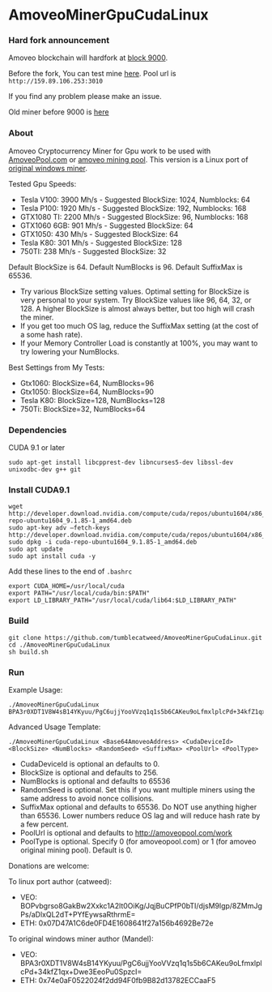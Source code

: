 # AmoveoMinerGpuCudaLinux

### Hard fork announcement

Amoveo blockchain will hardfork at [block 9000](https://github.com/zack-bitcoin/amoveo/commit/46f20bf12ac9749bd31926be5f25b6e8845802c9).

Before the fork, You can test mine [here](http://159.89.106.253:3010/explorer.html?en). Pool url is `http://159.89.106.253:3010`

If you find any problem please make an issue.

Old miner before 9000 is [here](https://github.com/tumblecatweed/AmoveoMinerGpuCudaLinux/tree/before-9000-block)

### About

Amoveo Cryptocurrency Miner for Gpu work to be used with [AmoveoPool.com](http://AmoveoPool.com) or [amoveo mining pool](https://github.com/zack-bitcoin/amoveo-mining-pool). This version is a Linux port of [original windows miner](https://github.com/Mandelhoff/AmoveoMinerGpuCuda).

Tested Gpu Speeds:

* Tesla V100: 3900 Mh/s  - Suggested BlockSize: 1024, Numblocks: 64
* Tesla P100: 1920 Mh/s  - Suggested BlockSize: 192, Numblocks: 168
* GTX1080 TI: 2200 Mh/s  - Suggested BlockSize: 96, Numblocks: 168
* GTX1060 6GB: 901 Mh/s  - Suggested BlockSize: 64
* GTX1050:    430 Mh/s  - Suggested BlockSize: 64
* Tesla K80:  301 Mh/s  - Suggested BlockSize: 128
* 750TI:      238 Mh/s  - Suggested BlockSize: 32

Default BlockSize is 64.
Default NumBlocks is 96.
Default SuffixMax is 65536.

* Try various BlockSize setting values. Optimal setting for BlockSize is very personal to your system. Try BlockSize values like 96, 64, 32, or 128. A higher BlockSize is almost always better, but too high will crash the miner.
* If you get too much OS lag, reduce the SuffixMax setting (at the cost of a some hash rate).
* If your Memory Controller Load is constantly at 100%, you may want to try lowering your NumBlocks.

Best Settings from My Tests:
* Gtx1060: BlockSize=64, NumBlocks=96
* Gtx1050: BlockSize=64, NumBlocks=90
* Tesla K80: BlockSize=128, NumBlocks=128
* 750Ti: BlockSize=32, NumBlocks=64

### Dependencies

CUDA 9.1 or later

```
sudo apt-get install libcpprest-dev libncurses5-dev libssl-dev unixodbc-dev g++ git
```

### Install CUDA9.1

```
wget http://developer.download.nvidia.com/compute/cuda/repos/ubuntu1604/x86_64/cuda-repo-ubuntu1604_9.1.85-1_amd64.deb
sudo apt-key adv —fetch-keys http://developer.download.nvidia.com/compute/cuda/repos/ubuntu1604/x86_64/7fa2af80.pub
sudo dpkg -i cuda-repo-ubuntu1604_9.1.85-1_amd64.deb
sudo apt update
sudo apt install cuda -y
```

Add these lines to the end of `.bashrc`

```
export CUDA_HOME=/usr/local/cuda
export PATH="/usr/local/cuda/bin:$PATH"
export LD_LIBRARY_PATH="/usr/local/cuda/lib64:$LD_LIBRARY_PATH"
```

### Build

```
git clone https://github.com/tumblecatweed/AmoveoMinerGpuCudaLinux.git
cd ./AmoveoMinerGpuCudaLinux
sh build.sh
```

### Run

Example Usage:
```
./AmoveoMinerGpuCudaLinux BPA3r0XDT1V8W4sB14YKyuu/PgC6ujjYooVVzq1q1s5b6CAKeu9oLfmxlplcPd+34kfZ1qx+Dwe3EeoPu0SpzcI=
```

Advanced Usage Template:
```
./AmoveoMinerGpuCudaLinux <Base64AmoveoAddress> <CudaDeviceId> <BlockSize> <NumBlocks> <RandomSeed> <SuffixMax> <PoolUrl> <PoolType>
```
* CudaDeviceId is optional an defaults to 0.
* BlockSize is optional and defaults to 256.
* NumBlocks is optional and defaults to 65536
* RandomSeed is optional. Set this if you want multiple miners using the same address to avoid nonce collisions.
* SuffixMax optional and defaults to 65536. Do NOT use anything higher than 65536. Lower numbers reduce OS lag and will reduce hash rate by a few percent.
* PoolUrl is optional and defaults to http://amoveopool.com/work
* PoolType is optional. Specify 0 (for amoveopool.com) or 1 (for amoveo original mining pool). Default is 0.


Donations are welcome:

To linux port author (catweed):
* VEO: BOPvbgrso8GakBw2Xxkc1A2lt0OiKg/JqjBuCPfP0bTI/djsM9lgp/8ZMmJgPs/aDlxQL2dT+PYfEywsaRthrmE=
* ETH: 0x07D47A1C6de0FD4E1608641f27a156b4692Be72e

To original windows miner author (Mandel):
* VEO: BPA3r0XDT1V8W4sB14YKyuu/PgC6ujjYooVVzq1q1s5b6CAKeu9oLfmxlplcPd+34kfZ1qx+Dwe3EeoPu0SpzcI=
* ETH: 0x74e0aF0522024f2dd94F0fb9B82d13782ECCaaF5
